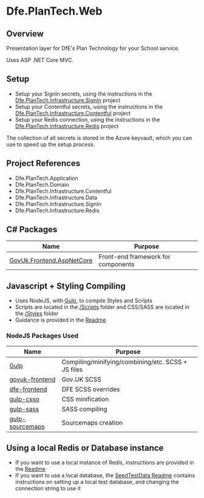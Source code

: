 # Dfe.PlanTech.Web

## Overview

Presentation layer for DfE's Plan Technology for your School service.

Uses ASP .NET Core MVC.

## Setup

- Setup your SignIn secrets, using the instructions in the [Dfe.PlanTech.Infrastructure.SignIn](../Dfe.PlanTech.Infrastructure.SignIn/README.md) project
- Setup your Contentful secrets, using the instructions in the [Dfe.PlanTech.Infrastructure.Contentful](../Dfe.PlanTech.Infrastructure.Contentful/README.md) project
- Setup your Redis connection, using the instructions in the [Dfe.PlanTech.Infrastructure.Redis](../Dfe.PlanTech.Infrastructure.Redis/README.md) project

The collection of all secrets is stored in the Azure keyvault, which you can use to speed up the setup process.

## Project References

- Dfe.PlanTech.Application
- Dfe.PlanTech.Domain
- Dfe.PlanTech.Infrastructure.Contentful
- Dfe.PlanTech.Infrastructure.Data
- Dfe.PlanTech.Infrastructure.SignIn
- Dfe.PlanTech.Infrastructure.Redis

## C# Packages

| Name                                                                                  | Purpose                            |
| ------------------------------------------------------------------------------------- | ---------------------------------- |
| [GovUk.Frontend.AspNetCore](https://github.com/DFE-Digital/govuk-frontend-aspnetcore) | Front-end framework for components |

## Javascript + Styling Compiling

- Uses NodeJS, with [Gulp](https://gulpjs.com/), to compile Styles and Scripts
- Scripts are located in the [/Scripts](src/Dfe.PlanTech.Web.Node/scripts) folder and CSS/SASS are located in the [/Styles](src/Dfe.PlanTech.Web.Node/styles) folder
- Guidance is provided in the [Readme](src/Dfe.PlanTech.Web.Node/README.md)

### NodeJS Packages Used

| Name                                                             | Purpose                                            |
| ---------------------------------------------------------------- | -------------------------------------------------- |
| [Gulp](https://gulpjs.com/)                                      | Compiling/minifying/combining/etc. SCSS + JS files |
| [govuk-frontend](https://www.npmjs.com/package/govuk-frontend)   | Gov.UK SCSS                                        |
| [dfe-frontend](https://www.npmjs.com/package/dfe-frontend)       | DFE SCSS overrides                                 |
| [gulp-csso](https://www.npmjs.com/package/gulp-csso)             | CSS minification                                   |
| [gulp-sass](https://www.npmjs.com/package/gulp-sass)             | SASS compiling                                     |
| [gulp-sourcemaps](https://www.npmjs.com/package/gulp-sourcemaps) | Sourcemaps creation                                |

## Using a local Redis or Database instance

- If you want to use a local instance of Redis, instructions are provided in the [Readme](../Dfe.PlanTech.Infrastructure.Redis/README.md)
- If you want to use a local database, the [SeedTestData Readme](../../tests/Dfe.PlanTech.Web.SeedTestData/README.md) contains instructions on setting up a local test database, and changing the connection string to use it
